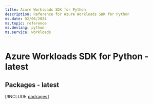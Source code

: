 ```yaml
---
title: Azure Workloads SDK for Python
description: Reference for Azure Workloads SDK for Python
ms.date: 02/06/2024
ms.topic: reference
ms.devlang: python
ms.service: workloads
---
```

# Azure Workloads SDK for Python - latest
## Packages - latest
[!INCLUDE [packages](workloads-index.md)]
